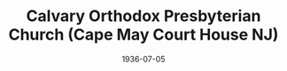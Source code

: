 ---
date: &id001 1936-07-05
end_date: null
location:
  address: 100 Dias Creek Road
  city: Cape May Court House
  state: NJ
minister:
- end: 1937-01-01
  name: Leonard Pitcher
  start: 1936-01-01
  type: Pastor
- end: 1940-01-01
  name: James Rohrbaugh
  start: 1937-01-01
  type: Pastor
- end: 1952-01-01
  name: Leslie Dunn
  start: 1941-01-01
  type: Pastor
- end: 1971-01-01
  name: John Davies
  start: 1954-01-01
  type: Pastor
- end: 1979-01-01
  name: Richard Gerber
  start: 1972-01-01
  type: Pastor
- end: 1984-01-01
  name: David Cole
  start: 1980-01-01
  type: Pastor
- end: 1994-01-01
  name: George Kostas
  start: 1984-01-01
  type: Pastor
- end: null
  name: James Zozzaro
  start: 1995-01-01
  type: Pastor
ministers:
- Leonard Pitcher
- James Rohrbaugh
- Leslie Dunn
- John Davies
- Richard Gerber
- David Cole
- George Kostas
- James Zozzaro
name: Calvary Orthodox Presbyterian Church
names:
- end: null
  name: Calvary Orthodox Presbyterian Church
  start: 1936-07-05
origination_date: *id001
raw_data: "NEW JERSEY\nCape May Court House\nCalvary Orthodox Presbyterian Church\
  \  (July 5, 1936\u2013 )\n(formerly Wildwood)\nAmerican Legion Post 198 Building,\
  \ 100 Dias Creek Road\nPastors: Leonard Pitcher, 1936\u201337\nJames Rohrbaugh,\
  \ 1937\u201340\nLeslie Dunn, 1941\u201352\nJohn Davies, 1954\u201371\nRichard Gerber,\
  \ 1972\u201379\nDavid Cole, 1980\u201384\nGeorge Kostas, 1984\u201394\nJames Zozzaro,\
  \ 1995\u2013"
received_from: null
states:
- NJ
status:
  active: true
  end_date: null
  reason: null
  received_from: null
  withdrawal_to: null
title: Calvary Orthodox Presbyterian Church (Cape May Court House NJ)
year_established:
- 1936

---